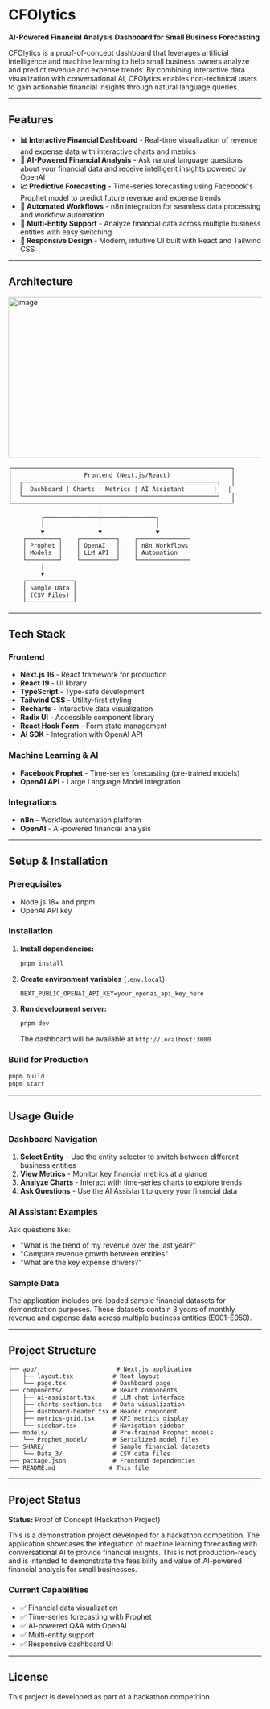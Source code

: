 # CFOlytics

**AI-Powered Financial Analysis Dashboard for Small Business Forecasting**

CFOlytics is a proof-of-concept dashboard that leverages artificial intelligence and machine learning to help small business owners analyze and predict revenue and expense trends. By combining interactive data visualization with conversational AI, CFOlytics enables non-technical users to gain actionable financial insights through natural language queries.

---

## Features

- **📊 Interactive Financial Dashboard** - Real-time visualization of revenue and expense data with interactive charts and metrics
- **🤖 AI-Powered Financial Analysis** - Ask natural language questions about your financial data and receive intelligent insights powered by OpenAI
- **📈 Predictive Forecasting** - Time-series forecasting using Facebook's Prophet model to predict future revenue and expense trends
- **🔄 Automated Workflows** - n8n integration for seamless data processing and workflow automation
- **💼 Multi-Entity Support** - Analyze financial data across multiple business entities with easy switching
- **📱 Responsive Design** - Modern, intuitive UI built with React and Tailwind CSS

---

## Architecture

<img width="1476" height="319" alt="image" src="https://github.com/user-attachments/assets/580f6351-3dce-464f-8785-0dd1dbc7fca4" />


```
┌─────────────────────────────────────────────────────────────┐
│                    Frontend (Next.js/React)                 │
│  ┌──────────────────────────────────────────────────────┐   │
│  │  Dashboard | Charts | Metrics | AI Assistant        │   │
│  └──────────────────────────────────────────────────────┘   │
└────────────────────────┬────────────────────────────────────┘
                         │
         ┌───────────────┼───────────────┐
         │               │               │
         ▼               ▼               ▼
    ┌─────────┐    ┌──────────┐    ┌──────────────┐
    │ Prophet │    │ OpenAI   │    │ n8n Workflows│
    │ Models  │    │ LLM API  │    │ Automation   │
    └─────────┘    └──────────┘    └──────────────┘
         │
         ▼
    ┌─────────────┐
    │ Sample Data │
    │ (CSV Files) │
    └─────────────┘
```

---

## Tech Stack

### Frontend
- **Next.js 16** - React framework for production
- **React 19** - UI library
- **TypeScript** - Type-safe development
- **Tailwind CSS** - Utility-first styling
- **Recharts** - Interactive data visualization
- **Radix UI** - Accessible component library
- **React Hook Form** - Form state management
- **AI SDK** - Integration with OpenAI API

### Machine Learning & AI
- **Facebook Prophet** - Time-series forecasting (pre-trained models)
- **OpenAI API** - Large Language Model integration

### Integrations
- **n8n** - Workflow automation platform
- **OpenAI** - AI-powered financial analysis

---

## Setup & Installation

### Prerequisites
- Node.js 18+ and pnpm
- OpenAI API key

### Installation

1. **Install dependencies:**
   ```bash
   pnpm install
   ```

2. **Create environment variables** (`.env.local`):
   ```
   NEXT_PUBLIC_OPENAI_API_KEY=your_openai_api_key_here
   ```

3. **Run development server:**
   ```bash
   pnpm dev
   ```

   The dashboard will be available at `http://localhost:3000`

### Build for Production

```bash
pnpm build
pnpm start
```

---

## Usage Guide

### Dashboard Navigation

1. **Select Entity** - Use the entity selector to switch between different business entities
2. **View Metrics** - Monitor key financial metrics at a glance
3. **Analyze Charts** - Interact with time-series charts to explore trends
4. **Ask Questions** - Use the AI Assistant to query your financial data

### AI Assistant Examples

Ask questions like:
- "What is the trend of my revenue over the last year?"
- "Compare revenue growth between entities"
- "What are the key expense drivers?"

### Sample Data

The application includes pre-loaded sample financial datasets for demonstration purposes. These datasets contain 3 years of monthly revenue and expense data across multiple business entities (E001-E050).

---

## Project Structure

```
├── app/                      # Next.js application
│   ├── layout.tsx           # Root layout
│   └── page.tsx             # Dashboard page
├── components/              # React components
│   ├── ai-assistant.tsx     # LLM chat interface
│   ├── charts-section.tsx   # Data visualization
│   ├── dashboard-header.tsx # Header component
│   ├── metrics-grid.tsx     # KPI metrics display
│   └── sidebar.tsx          # Navigation sidebar
├── models/                  # Pre-trained Prophet models
│   └── Prophet_model/       # Serialized model files
├── SHARE/                   # Sample financial datasets
│   └── Data_3/              # CSV data files
├── package.json             # Frontend dependencies
└── README.md               # This file
```

---

## Project Status

**Status:** Proof of Concept (Hackathon Project)

This is a demonstration project developed for a hackathon competition. The application showcases the integration of machine learning forecasting with conversational AI to provide financial insights. This is not production-ready and is intended to demonstrate the feasibility and value of AI-powered financial analysis for small businesses.

### Current Capabilities
- ✅ Financial data visualization
- ✅ Time-series forecasting with Prophet
- ✅ AI-powered Q&A with OpenAI
- ✅ Multi-entity support
- ✅ Responsive dashboard UI

---

## License

This project is developed as part of a hackathon competition.
